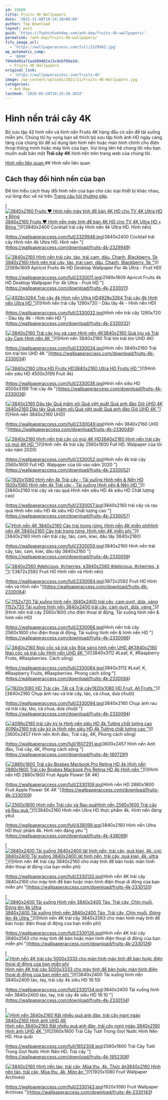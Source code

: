 ```yaml
---
id: 33689
title: Fruits 4K Wallpapers
date: '2021-11-08T19:14:18+00:00'
author: Top Download
layout: post
guid: 'https://Tophinhanhdep.com/anh-dep/fruits-4k-wallpapers/'
permalink: /anh-dep/fruits-4k-wallpapers/
fifu_image_url:
  - 'https://wallpaperaccess.com/full/2329942.jpg'
wp_automatic_camp:
  - '8098'
794e6491a71aa509401e13cde5f95e2d:
  - Fruits 4K Wallpapers
original_link:
  - 'https://wallpaperaccess.com/fruits-4k'
image: /wp-content/uploads/2021/11/Fruits-4K-Wallpapers.jpg
categories:
  - Ảnh Đẹp
lastmod: '2025-05-28T18:33:36.362Z'
---
```

# Hình nền trái cây 4K

Bộ sưu tập 42 hình nền và hình nền Fruits 4K hàng đầu có sẵn để tải xuống miễn phí. Chúng tôi hy vọng bạn sẽ thích bộ sưu tập hình ảnh HD ngày càng tăng của chúng tôi để sử dụng làm hình nền hoặc màn hình chính cho điện thoại thông minh hoặc máy tính của bạn. Vui lòng liên hệ chúng tôi nếu bạn muốn xuất bản một **Trái cây 4K** hình nền trên trang web của chúng tôi.

[Hình nền liên quan ](#related) ## Hình nền liên quan

## Cách thay đổi hình nền của bạn

Để tìm hiểu cách thay đổi hình nền của bạn cho các loại thiết bị khác nhau, vui lòng đọc về nó trên [Trang câu hỏi thường gặp](https://tophinhanhdep.com/faq/).

  
[[![3840x2160 Fruits ❤ Hình nền máy tính để bàn 4K HD cho TV 4K Ultra HD • Rộng](https://wallpaperaccess.com/full/2329942.jpg)3840x2160 Fruits ❤ Hình nền máy tính để bàn 4K HD cho TV 4K Ultra HD • Rộng "](https://wallpaperaccess.com/download/fruits-4k-2329942)](![3840x2400 Cocktail trái cây Hình nền 4k Ultra HD.  Hình nền)

(https://wallpaperaccess.com/full/2329949.jpg)3840x2400 Cocktail trái cây Hình nền 4k Ultra HD. Hình nền "](https://wallpaperaccess.com/download/fruits-4k-2329949)

[[![3840x2160 Hình nền trái cây, táo, trái cam, dâu, Chanh, Blackberry, 5k](https://wallpaperaccess.com/full/2329950.jpg)3840x2160 Hình nền trái cây, táo, trái cam, dâu, Chanh, Blackberry, 5k "](https://wallpaperaccess.com/download/fruits-4k-2329950)](![2569x1609 Apricot Fruits 4k HD Desktop Wallpaper For 4k Ultra - Fruit HD)

(https://wallpaperaccess.com/full/2330011.jpg)2569x1609 Apricot Fruits 4k HD Desktop Wallpaper For 4k Ultra - Fruit HD "](https://wallpaperaccess.com/download/fruits-4k-2330011)

[[![4928x3264 Trái cây 4k Hình nền Ultra HD](https://wallpaperaccess.com/full/2330012.jpg)4928x3264 Trái cây 4k Hình nền Ultra HD "](https://wallpaperaccess.com/download/fruits-4k-2330012)](![Hình nền trái cây 1280x720 - Dâu tây 4k - Hình nền HD)

(https://wallpaperaccess.com/full/2330032.jpg)Hình nền trái cây 1280x720 - Dâu tây 4k - Hình nền HD "](https://wallpaperaccess.com/download/fruits-4k-2330032)

[[![3840x2160 Trái cây lựu và cam Hình nền 4K](https://wallpaperaccess.com/full/2330033.jpg)3840x2160 Quả lựu và Trái cây Cam Hình nền 4K "](https://wallpaperaccess.com/download/fruits-4k-2330033)](![Hình nền 3840x2160 Trái tim trái tim UHD 4K)

(https://wallpaperaccess.com/full/2330034.jpg)Hình nền 3840x2160 Trái tim trái tim UHD 4K "](https://wallpaperaccess.com/download/fruits-4k-2330034)

[[![3840x2160 Ultra HD Fruits HD](https://wallpaperaccess.com/full/2330035.jpg)3840x2160 Ultra HD Fruits HD "](https://wallpaperaccess.com/download/fruits-4k-2330035)](![Hình nền siêu HD 4500x3199 Fruit 4k)

(https://wallpaperaccess.com/full/2330036.jpg)Hình nền siêu HD 4500x3199 Trái cây 4k "](https://wallpaperaccess.com/download/fruits-4k-2330036)

[[![3840x2160 Dâu tây Quả mâm xôi Quả việt quất Quả anh đào Giỏ UHD 4K](https://wallpaperaccess.com/full/2330047.jpg)3840x2160 Dâu tây Quả mâm xôi Quả việt quất Quả anh đào Giỏ UHD 4K "](https://wallpaperaccess.com/download/fruits-4k-2330047)](![Hình nền 3840x2160 UHD)

(https://wallpaperaccess.com/full/2330049.jpg)Hình nền 3840x2160 UHD "](https://wallpaperaccess.com/download/fruits-4k-2330049)

[[![3840x2160 Hình nền trái cây có múi 4K HD](https://wallpaperaccess.com/full/1948215.jpg)3840x2160 Hình nền trái cây có múi 4K HD "](https://wallpaperaccess.com/download/fruits-4k-1948215)](![Hình nền 4k trái cây 2560x1600 Full HD.  Walpaper của tôi vào năm 2020)

(https://wallpaperaccess.com/full/2330052.jpg)Hình nền 4k trái cây 2560x1600 Full HD. Walpaper của tôi vào năm 2020 "](https://wallpaperaccess.com/download/fruits-4k-2330052)

[[![1920x1080 Hình nền 4k Trái cây - Tải xuống Hình nền & Nền HD](https://wallpaperaccess.com/full/2330055.jpg)1920x1080 Hình nền 4k Trái cây - Tải xuống Hình nền &amp; Nền HD "](https://wallpaperaccess.com/download/fruits-4k-2330055)](![3840x2160 trái cây và rau quả Hình nền siêu HD 4k siêu HD Chất lượng cao)

(https://wallpaperaccess.com/full/2330057.jpg)3840x2160 trái cây và rau quả Hình nền siêu HD 4k siêu HD Chất lượng cao "](https://wallpaperaccess.com/download/fruits-4k-2330057)

[[![Hình nền 4K 3840x2160 Cây trái trong rừng.  Hình nền 4K miễn phí](https://wallpaperaccess.com/full/482724.jpg)Hình nền 4K 3840x2160 Cây trái trong rừng. Hình nền 4K miễn phí "](https://wallpaperaccess.com/download/fruits-4k-482724)](![3840x2160 Hình nền trái cây, táo, cam, kiwi, dâu tây 3840x2160)

(https://wallpaperaccess.com/full/2330059.jpg)3840x2160 Hình nền trái cây, táo, cam, kiwi, dâu tây 3840x2160 "](https://wallpaperaccess.com/download/fruits-4k-2330059)

[[![3840x2560 #delicious, #cherries, k](https://wallpaperaccess.com/full/2330060.jpg)3840x2560 #delicious, #cherries, k "](https://wallpaperaccess.com/download/fruits-4k-2330060)]( ![3872x2592 Fruit HD Hình nền và Hình nền)

(https://wallpaperaccess.com/full/2330064.jpg)3872x2592 Fruit HD Hình nền và Hình nền "](https://wallpaperaccess.com/download/fruits-4k-2330064)

[[![1152x720 Tải xuống hình nền 3840x2400 trái cây, cam quýt, dứa, vàng](https://wallpaperaccess.com/full/2330065.jpg)1152x720 Tải xuống hình nền 3840x2400 trái cây, cam quýt, dứa, vàng "](https://wallpaperaccess.com/download/fruits-4k-2330065)](![Hình nền trái cây 2560x1600 cho điện thoại di động, Tải xuống hình nền & hình nền HD)

(https://wallpaperaccess.com/full/2330066.jpg)Hình nền trái cây 2560x1600 cho điện thoại di động, Tải xuống hình nền &amp; hình nền HD "](https://wallpaperaccess.com/download/fruits-4k-2330066)

[[![3840x2160 Ngũ cốc và trái cây Bữa sáng hình nền UHD 4K](https://wallpaperaccess.com/full/2330073.jpg)3840x2160 Ngũ cốc và trái cây Hình nền UHD 4K "](https://wallpaperaccess.com/download/fruits-4k-2330073)](![3840x3112 #Leaf, K, #Raspberry Fruits, #Raspberries.  Cách sống)

(https://wallpaperaccess.com/full/2330084.jpg)3840x3112 #Leaf, K, #Raspberry Fruits, #Raspberries. Phong cách sống "](https://wallpaperaccess.com/download/fruits-4k-2330084)

[[![1920x1080 HD Trái cây, Tất cả Trái cây](https://wallpaperaccess.com/full/2330090.jpg)1920x1080 HD Fruit, All Fruits "](https://wallpaperaccess.com/download/fruits-4k-2330090)](![3840x2160 Chụp ảnh rau và trái cây, táo, cà chua, dưa chuột)

(https://wallpaperaccess.com/full/2330094.jpg)3840x2160 Chụp ảnh rau và trái cây, táo, cà chua, dưa chuột "](https://wallpaperaccess.com/download/fruits-4k-2330094)

[[![4096x2160 trái cây kỳ lạ Hình nền siêu HD 4k Tường chất lượng cao](https://wallpaperaccess.com/full/2330101.jpg)4096x2160 trái cây kỳ lạ Hình nền siêu HD 4k Tường chất lượng cao "](https://wallpaperaccess.com/download/fruits-4k-2330101)](![3600x2457 Hình nền Anh đào, Trái cây, 4K, Phong cách sống)

(https://wallpaperaccess.com/full/1607291.jpg)3600x2457 Hình nền Anh đào, Trái cây, 4K, Phong cách sống "](https://wallpaperaccess.com/download/fruits-4k-1607291)

[[![2880x1800 Trái cây Bosbes Macbook Pro Retina HD 4k Hình nền](https://wallpaperaccess.com/full/2330107.jpg)2880x1800 Trái cây Bosbes Macbook Pro Retina HD 4k Hình nền "](https://wallpaperaccess.com/download/fruits-4k-2330107)](![Hình nền HD 2880x1800 Fruit Apple Flower 5K 4K)

(https://wallpaperaccess.com/full/2330109.jpg)Hình nền HD 2880x1800 Fruit Apple Flower 5K 4K "](https://wallpaperaccess.com/download/fruits-4k-2330109)

[[![2560x1600 Hình nền Trái cây và Rau quả](https://wallpaperaccess.com/full/2330115.jpg)Hình nền 2560x1600 Trái cây và Rau quả "](https://wallpaperaccess.com/download/fruits-4k-2330115)](![3840x2160 Hình nền Ultra HD thực phẩm 4k.  Hình nền đáng yêu)

(https://wallpaperaccess.com/full/438099.jpg)3840x2160 Hình nền Ultra HD thực phẩm 4k. Hình nền đáng yêu "](https://wallpaperaccess.com/download/fruits-4k-438099)

[[![3840x2400 Tải xuống 3840x2400 lát hình nền, trái cây, quả kiwi, 4k, cực](https://wallpaperaccess.com/full/2330118.jpg)3840x2400 Tải xuống 3840x2400 lát hình nền, trái cây, quả kiwi, 4k, ultra "](https://wallpaperaccess.com/download/fruits-4k-2330118)](![Hình nền 4K trái cây 3840x2160 cho máy tính để bàn hoặc màn hình điện thoại di động của bạn miễn phí)

(https://wallpaperaccess.com/full/2330120.jpg)Hình nền 4K trái cây 3840x2160 cho máy tính để bàn hoặc màn hình điện thoại di động của bạn miễn phí "](https://wallpaperaccess.com/download/fruits-4k-2330120)

[[![3840x2400 Tải xuống Hình nền 3840x2400 Táo, Trái cây, Chín muồi, Đóng lên 4k Ultra](https://wallpaperaccess.com/full/1351746.jpg)3840x2400 Tải xuống Hình nền 3840x2400 Táo, Trái cây, Chín muồi, Đóng lên 4k Ultra "](https://wallpaperaccess.com/download/fruits-4k-1351746)](![Hình nền 4K trái cây 3840x2563 cho màn hình máy tính để bàn hoặc điện thoại di động của bạn miễn phí)

(https://wallpaperaccess.com/full/2330126.jpg)Hình nền 4K trái cây 3840x2563 cho máy tính để bàn hoặc màn hình điện thoại di động của bạn miễn phí "](https://wallpaperaccess.com/download/fruits-4k-2330126)

[[![Hình nền 4K trái cây 5000x3333 cho màn hình máy tính để bàn hoặc điện thoại di động của bạn miễn phí](https://wallpaperaccess.com/full/2330129.jpg)Hình nền 4K trái cây 5000x3333 cho máy tính để bàn hoặc màn hình điện thoại di động của bạn miễn phí "](https://wallpaperaccess.com/download/fruits-4k-2330129)](![3840x2400 Tải xuống hình nền 3840x2400 táo, tay, trái cây 4k siêu HD 16:10)

(https://wallpaperaccess.com/full/2330134.jpg)3840x2400 Tải xuống hình nền 3840x2400 táo, tay, trái cây 4k siêu HD 16:10 "](https://wallpaperaccess.com/download/fruits-4k-2330134)

 [[![Hình nền 3840x2160 Rất nhiều quả anh đào, trái cây ngọt ngào 3840x2160 Hình ảnh UHD 4K](https://wallpaperaccess.com/full/2330136.jpg)Hình nền 3840x2160 Rất nhiều quả anh đào, trái cây ngọt ngào 3840x2160 Hình ảnh UHD 4K "](https://wallpaperaccess.com/download/fruits-4k-2330136)](![2560x1600 Trái Cây Tươi Trong Giọt Nước Hình Nền HD.  Hoa quả)

(https://wallpaperaccess.com/full/1652308.jpg)2560x1600 Trái Cây Tươi Trong Giọt Nước Hình Nền HD. Trái cây "](https://wallpaperaccess.com/download/fruits-4k-1652308)

[[![3840x2160 Hình nền táo, trái cây, Mùa thu, 4k, Thức ăn](https://wallpaperaccess.com/full/2330142.jpg)3840x2160 Hình nền táo, trái cây, Mùa thu, 4k, Món ăn "](https://wallpaperaccess.com/download/fruits-4k-2330142)](![1920x1080 Fruit Wallpaper Archives)

(https://wallpaperaccess.com/full/2330143.jpg)1920x1080 Fruit Wallpaper Archives "](https://wallpaperaccess.com/download/fruits-4k-2330143)
